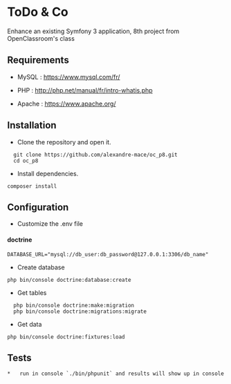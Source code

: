 # ToDo & Co

Enhance an existing Symfony 3 application, 8th project from OpenClassroom's class

## Requirements 
*	MySQL : https://www.mysql.com/fr/

*	PHP : http://php.net/manual/fr/intro-whatis.php

*	Apache : https://www.apache.org/

## Installation 
* Clone the repository and open it.

```
  git clone https://github.com/alexandre-mace/oc_p8.git
  cd oc_p8
```

*	Install dependencies.

  `composer install`

## Configuration
*	Customize the .env file

#### doctrine
  `DATABASE_URL="mysql://db_user:db_password@127.0.0.1:3306/db_name"`

*	Create database 

  `php bin/console doctrine:database:create`

*	Get tables 

```
  php bin/console doctrine:make:migration
  php bin/console doctrine:migrations:migrate
```

*	Get data

  `php bin/console doctrine:fixtures:load`

## Tests
```
*	run in console `./bin/phpunit` and results will show up in console
```